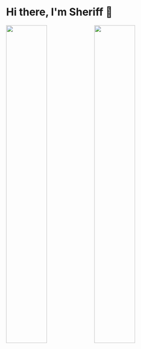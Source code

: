 # Hi there, I'm Sheriff 👋

<!--
**stuykid/stuykid** is a ✨ _special_ ✨ repository because its `README.md` (this file) appears on your GitHub profile.

Here are some ideas to get you started:

- 🔭 I’m currently working on ...
- 🌱 I’m currently learning ...
- 👯 I’m looking to collaborate on ...
- 🤔 I’m looking for help with ...
- 💬 Ask me about ...
- 📫 How to reach me: ...
- 😄 Pronouns: ...
- ⚡ Fun fact: ...
-->

<img align="left" width="47%" src="https://github-readme-stats.vercel.app/api?username=stuykid&show_icons=true&theme=radical" />

<img align="left" width="47%" src="https://github-readme-stats.vercel.app/api/top-langs/?username=stuykid" />
                       
<!-- ![Anurag's GitHub stats](https://github-readme-stats.vercel.app/api?username=stuykid&show_icons=true&theme=radical)

[![Top Langs](https://github-readme-stats.vercel.app/api/top-langs/?username=stuykid)](https://github.com/anuraghazra/github-readme-stats)
 -->
